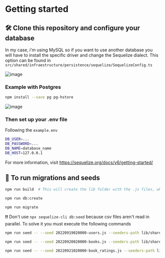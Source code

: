 # Getting started 

## 🛠 Clone this repository and configure your database

In my case, i'm using MySQL so if you want to use another database you will have to install the specific driver and change the Sequelize dialect. 
This option can be found in ```src/shared/infraestructure/persistence/sequelize/SequelizeConfig.ts```

![image](https://user-images.githubusercontent.com/82684580/191640637-c22574ad-5e27-4ac5-84a0-d1fffb78e930.png)
### Example with Postgres
```sh
npm install --save pg pg-hstore
```
![image](https://user-images.githubusercontent.com/82684580/191640775-01da6737-75e6-4baa-a179-31045a977f91.png)

### Then set up your .env file
Following the `example.env`
```sh
DB_USER=... 
DB_PASSWORD=... 
DB_NAME=database_name 
DB_HOST=127.0.0.1
```
For more information, visit https://sequelize.org/docs/v6/getting-started/

## 🚀 To run migrations and seeds
```sh
npm run build  # This will create the lib folder with the .js files, where Sequelize entries are located
```
```sh
npm run db:create
```
```sh
npm run migrate
```
❗❗ Don't use ```npx sequelize-cli db:seed``` because csv files aren't read in parallel. To solve it you must execute the following commands
```sh
npm run seed -- --seed 20220919020000-users.js --seeders-path lib/shared/infraestructure/persistence/sequelize/seeds
```
```sh
npm run seed -- --seed 20220920020000-books.js --seeders-path lib/shared/infraestructure/persistence/sequelize/seeds
```
```sh
npm run seed -- --seed 20220921020000-book_ratings.js --seeders-path lib/shared/infraestructure/persistence/sequelize/seeds
```
